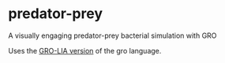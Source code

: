 # predator-prey
A visually engaging predator-prey bacterial simulation with GRO

Uses the [GRO-LIA version](https://github.com/liaupm/GRO-LIA) of the gro language.
